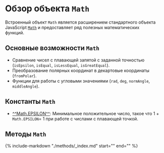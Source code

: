 #  Обзор объекта `Math`
Встроенный объект `Math` является расширением стандартного объекта JavaScript <a href="https://developer.mozilla.org/en-US/docs/Web/JavaScript/Reference/Global_Objects/Math" target="_blank" rel="noopener noreferrer">`Math`</a> и предоставляет ряд полезных математических функций.

## Основные возможности `Math`
- Сравнение чисел с плавающей запятой с заданной точностью (`isEpsilon`, `isEqual`, `isLessEqual`, `isGreatEqual`).
- Преобразование полярных координат в декартовые координаты (`fromPolar`).
- Функции для работы с угловыми значениями (`rad`, `deg`, `normAngle`, `middleAngle`).

## Константы `Math`
- [^^Math.EPSILON^^](constants/Epsilon.md): Минимальное положительное число, такое что 1 + `Math.EPSILON`= 1 при работе с числами с плавающей точкой.

## Методы `Math`
{%
    include-markdown "./methods/_index.md"
    start="<!--start-->"
    end="<!--end-->"
%}


